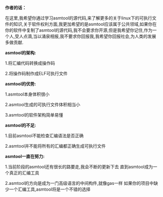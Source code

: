**作者的话：**

在这里,我希望你通过学习asmtool的源代码,来了解更多的关于linux下的可执行文件的知识,关于软件权利方面,我更加希望的是asmtool应该属于公共领域,如果你在你的软件中复制了asmtool的源代码,我不会要求你开源,但是我希望你记住,作为一个人,受人点滴,当以涌泉相报,我不要求你回报我,我希望你回报社会,为人类的发展多做贡献.

**asmtool的架构:**

1.将汇编代码转换成操作码

2.将操作码制作成ELF可执行文件

**asmtool的优势:**

1.asmtool本身体积很小

2.asmtool生成的可执行文件体积相当小

3.asmtool的软件架构简单易懂

**asmtool的不足:**

1.目前asmtool不能检查汇编语法是否正确

2.asmtool并不能将所有的汇编都正确生成可执行文件

**asmtool一直在努力:**

1.当前阶段的asmtool还有很长的路要走,我会不断的更新下去
直到asmtool成为一个真正的汇编工具

2.asmtool的方向是成为一门高级语言的中间构件,就像gas一样
如果你的项目中缺少一个汇编工具,asmtool将是一个不错的选择